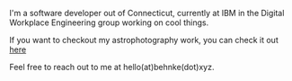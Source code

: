 I'm a software developer out of Connecticut, currently at IBM in the Digital Workplace Engineering group working on cool things. 

If you want to checkout my astrophotography work, you can check it out <a href="https://astrobehnke.space" target="_blank">here</a>

Feel free to reach out to me at hello(at)behnke(dot)xyz. 


